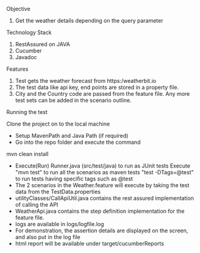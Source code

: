 Objective
1. Get the weather details depending on the query parameter

Technology Stack
1. RestAssured on JAVA
2. Cucumber
3. Javadoc

Features
1. Test gets the weather forecast from https:/weatherbit.io
2. The test data like api key, end points are stored in a property file.
3. City and the Country code are passed from the feature file. Any more test sets can be added in the scenario outline.

Running the test

Clone the project on to the local machine
  - Setup MavenPath and Java Path (if required)
  - Go into the repo folder and execute the command

  mvn clean install

- Execute(Run) Runner.java  (src/test/java) to run as JUnit tests
Execute "mvn test" to run all the scenarios as maven tests
         "test -DTags=@test" to run tests having specific tags such as @test
- The 2 scenarios in the Weather.feature will execute by taking the test data from the TestData.properties
- utilityClasses/CallApiUtil.java contains the rest assured implementation of calling the API
- WeatherApi.java contains the step definition implementation for the feature file.
- logs are available in logs/logfile.log
- For demonstration, the assertion details are displayed on the screen,  and also put in the log file
- html report will be available under target/cucumberReports
